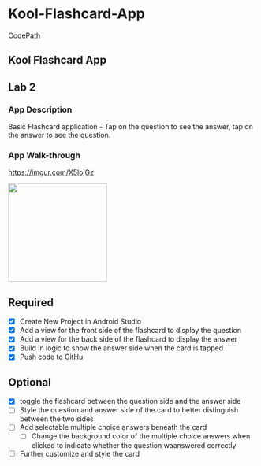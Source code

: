 # Kool-Flashcard-App
CodePath
## Kool Flashcard App

## Lab 2

### App Description
Basic Flashcard application - Tap on the question to see the answer, tap on the answer to see the question.

### App Walk-through
https://imgur.com/X5lojGz

<img src="https://imgur.com/X5lojGz" width=200><br>



## Required
- [x] Create New Project in Android Studio
- [x] Add a view for the front side of the flashcard to display the question
- [x] Add a view for the back side of the flashcard to display the answer
- [x] Build in logic to show the answer side when the card is tapped
- [x] Push code to GitHu
## Optional
- [x] toggle the flashcard between the question side and the answer side
- [ ] Style the question and answer side of the card to better distinguish between the two sides
- [ ] Add selectable multiple choice answers beneath the card
   - [ ] Change the background color of the multiple choice answers when clicked to indicate whether the question waanswered correctly
- [ ] Further customize and style the card
